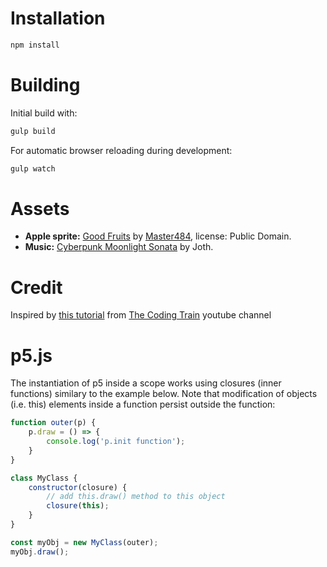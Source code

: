 # Installation
```bash
npm install
```

# Building
Initial build with:

```bash
gulp build
```

For automatic browser reloading during development:

```bash
gulp watch
```

# Assets
- **Apple sprite:** [Good Fruits] by [Master484], license: Public Domain.
- **Music:** [Cyberpunk Moonlight Sonata] by Joth.

[Good Fruits]: https://opengameart.org/content/good-fruits-m484-games
[Master484]: https://m484games.ucoz.com/
[Cyberpunk Moonlight Sonata]: https://opengameart.org/content/cyberpunk-moonlight-sonata

# Credit
Inspired by [this tutorial] from [The Coding Train] youtube channel

[this tutorial]: https://www.youtube.com/watch?v=AaGK-fj-BAM
[The Coding Train]: https://www.youtube.com/channel/UCvjgXvBlbQiydffZU7m1_aw

# p5.js
The instantiation of p5 inside a scope works using closures (inner functions) similary to the example below. Note that modification of objects (i.e. this) elements inside a function persist outside the function:

```javascript
function outer(p) {
    p.draw = () => {
        console.log('p.init function');
    }
}

class MyClass {
    constructor(closure) {
        // add this.draw() method to this object
        closure(this);
    }
}

const myObj = new MyClass(outer);
myObj.draw();
```
